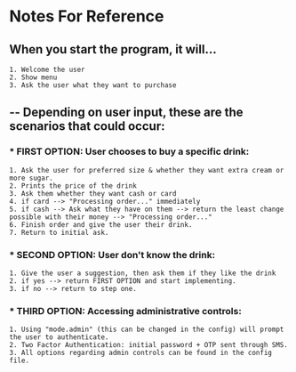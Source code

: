 # Notes For Reference

## When you start the program, it will...
    1. Welcome the user
    2. Show menu
    3. Ask the user what they want to purchase

## -- Depending on user input, these are the scenarios that could occur:

### * FIRST OPTION: User chooses to buy a specific drink:
    1. Ask the user for preferred size & whether they want extra cream or more sugar.
    2. Prints the price of the drink 
    3. Ask them whether they want cash or card
    4. if card --> "Processing order..." immediately
    5. if cash --> Ask what they have on them --> return the least change possible with their money --> "Processing order..."
    6. Finish order and give the user their drink.
    7. Return to initial ask.

### * SECOND OPTION: User don't know the drink:
    1. Give the user a suggestion, then ask them if they like the drink
    2. if yes --> return FIRST OPTION and start implementing.
    3. if no --> return to step one.

### * THIRD OPTION: Accessing administrative controls:
    1. Using "mode.admin" (this can be changed in the config) will prompt the user to authenticate.
    2. Two Factor Authentication: initial password + OTP sent through SMS.
    3. All options regarding admin controls can be found in the config file.




